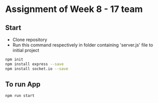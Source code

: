 # Assignment of Week 8 - 17 team
## Start
* Clone repository
* Run this command respectively in folder containing 'server.js' file to initial project
```bash
npm init
npm install express --save
npm install socket.io --save
```

## To run App
```bash
npm run start
```
